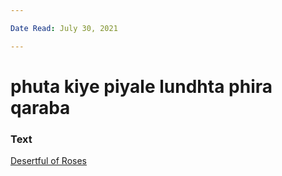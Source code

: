 ```yaml
---

Date Read: July 30, 2021

---
```


# phuta kiye piyale lundhta phira qaraba

### Text
[Desertful of Roses](http://www.columbia.edu/itc/mealac/pritchett/00garden/00c/0060/index_0060.html)

